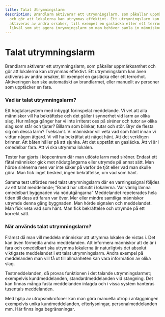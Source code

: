 ```yaml
---
title: Talat Utrymningslarm
description: Brandlarm aktiverar ett utrymningslarm, som påkallar uppmärksamhet
  och gör att lokalerna kan utrymmas effektivt. Ett utrymningslarm kan även
  aktiveras av andra orsaker, till exempel en gasläcka eller ett terrorhot,
  likväl som att agera inrymningslarm om man behöver samla in människor.
---
```

# Talat utrymningslarm

Brandlarm aktiverar ett utrymningslarm, som påkallar uppmärksamhet och gör att lokalerna kan utrymmas effektivt. Ett utrymningslarm kan även aktiveras av andra orsaker, till exempel en gasläcka eller ett terrorhot. Aktiveringen kan ske automatiskt av brandlarmet, eller manuellt av personer som upptäcker en fara.

### Vad är talat utrymningslarm?

Ett högtalarsystem med inbyggt förinspelat meddelande. Vi vet att alla människor vill ha bekräftelse och det gäller i synnerhet vid larm av olika slag. Hur många gånger har vi inte irriterat oss på siréner och tutor av olika slag som står och tjuter? Billarm som blinkar, tutar och stör. Bryr de flesta sig om dessa larm? Tveksamt. Vi människor vill veta vad som hänt innan vi vidtar någon åtgärd. Vi vill ha bekräftat att något hänt. Att det verkligen brinner. Att båten håller på att sjunka. Att det uppstått en gasläcka. Att vi är i omedelbar fara. Att vi ska utrymma lokalen.

Tester har gjorts i köpcentrum där man utlöste larm med siréner. Endast ett fåtal människor gick mot nödutgångarna eller utrymde på annat sätt. Man hörde sirénerna men var inte säker på varför de tjöt eller vad man skulle göra. Man fick inget besked, ingen bekräftelse, om vad som hänt.

Samma test utfördes med talat utrymningslarm där en varningssignal följdes av ett talat meddelande; ”Brand har utbrutit i lokalerna. Var vänlig lämna omedelbart byggnaden via nödutgångarna” Meddelandet repeterades hela tiden till dess att faran var över. Mer eller mindre samtliga människor utrymde denna gång byggnaden. Man hörde signalen och meddelandet. Man fick veta vad som hänt. Man fick bekräftelse och utrymde på ett korrekt sätt.

### När används talat utrymningslarm?

Främst då man vill meddela människor att utrymma lokalen de vistas i. Det kan även förmedla andra meddelanden. Att informera människor att de är i fara och omedelbart ska utrymma lokalerna är naturligtvis det absolut viktigaste meddelandet i ett talat utrymningslarm. Andra exempel på meddelanden man vill få ut till allmänheten kan vara information av olika slag.

Testmeddelanden, då provas funktionen i det talande utrymningslarmet; exempelvis kundmeddelanden, standardmeddelanden vid stängning. Det kan finnas många fasta meddelanden inlagda och i vissa system hanteras tusentals meddelanden.

Med hjälp av utropsmikrofoner kan man göra manuella utrop i anläggningen exempelvis unika kundmeddelanden, efterlysningar, personalmeddelanden mm. Här finns inga begränsningar.